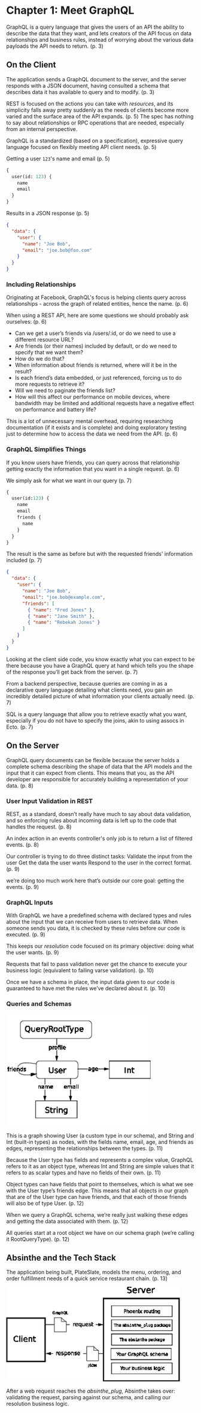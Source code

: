 # Chapter 1: Meet GraphQL

GraphQL is a query language that gives the users of an API the ability to describe the data that they want, and lets creators of the API focus on data relationships and business rules, instead of worrying about the various data payloads the API needs to return. (p. 3)

## On the Client

The application sends a GraphQL document to the server, and the server responds with a JSON document, having consulted a schema that describes data it has available to query and to modify. (p. 3)

REST is focused on the actions you can take with _resources_, and its simplicity falls away pretty suddenly as the needs of clients become more varied and the surface area of the API expands. (p. 5) The spec has nothing to say about relationships or RPC operations that are needed, especially from an internal perspective.

GraphQL is a standardized (based on a specification), expressive query language focused on flexibly meeting API client needs. (p. 5)

Getting a user `123`'s name and email (p. 5)
```graphql
{
  user(id: 123) {
    name
    email
  }
}
```

Results in a JSON response (p. 5)
```json
{
  "data": {
    "user": {
      "name": "Joe Bob",
      "email": "joe.bob@foo.com"
    }
  }
}
```

### Including Relationships

Originating at Facebook, GraphQL's focus is helping clients query across relationships - across the graph of related entities, hence the name. (p. 6)

When using a REST API, here are some questions we should probably ask ourselves: (p. 6)
* Can we get a user’s friends via /users/:id, or do we need to use a different resource URL?
* Are friends (or their names) included by default, or do we need to specify that we want them?
* How do we do that?
* When information about friends is returned, where will it be in the result?
* Is each friend’s data embedded, or just referenced, forcing us to do more requests to retrieve it?
* Will we need to paginate the friends list?
* How will this affect our performance on mobile devices, where bandwidth may be limited and additional requests have a negative effect on performance and battery life?

This is a lot of unnecessary mental overhead, requiring researching documentation (if it exists and is complete) and doing exploratory testing just to determine how to access the data we need from the API. (p. 6)

### GraphQL Simplifies Things

If you know users have friends, you can query across that relationship getting exactly the information that you want in a single request. (p. 6)

We simply ask for what we want in our query (p. 7)
```graphql
{
  user(id:123) {
    name
    email
    friends {
      name
    }
  }
}
```

The result is the same as before but with the requested friends' information included (p. 7)
```json
{
  "data": {
    "user": {
      "name": "Joe Bob",
      "email": "joe.bob@example.com",
      "friends": [
        { "name": "Fred Jones" },
        { "name": "Jane Smith" },
        { "name": "Rebekah Jones" }
      ]
    }
  }
}
```

Looking at the client side code, you know exactly what you can expect to be there because you have a GraphQL query at hand which tells you the shape of the response you’ll get back from the server. (p. 7)

From a backend perspective, because queries are coming in as a declarative query language detailing what clients need, you gain an incredibly detailed picture of what information your clients actually need. (p. 7)

SQL is a query language that allow you to retrieve exactly what you want, especially if you do not have to specify the joins, akin to using assocs in Ecto. (p. 7)

## On the Server

GraphQL query documents can be flexible because the server holds a complete schema describing the shape of data that the API models and the input that it can expect from clients. This means that you, as the API developer are responsible for accurately building a representation of your data. (p. 8)

### User Input Validation in REST

REST, as a standard, doesn’t really have much to say about data validation, and so enforcing rules about incoming data is left up to the code that handles the request. (p. 8)

An index action in an events controller's only job is to return a list of filtered events. (p. 8)

Our controller is trying to do three distinct tasks: Validate the input from the user Get the data the user wants Respond to the user in the correct format. (p. 9)

we’re doing too much work here that’s outside our core goal: getting the events. (p. 9)

### GraphQL Inputs

With GraphQL we have a predefined schema with declared types and rules about the input that we can receive from users to retrieve data. When someone sends you data, it is checked by these rules before our code is executed. (p. 9)

This keeps our _resolution_ code focused on its primary objective: doing what the user wants. (p. 9)

Requests that fail to pass validation never get the chance to execute your business logic (equivalent to failing varse validation). (p. 10)

Once we have a schema in place, the input data given to our code is guaranteed to have met the rules we’ve declared about it. (p. 10)

### Queries and Schemas

!["User Profile Schema Diagram" - A basic user profile graphQL schema diagram](../images/ch01_user-profile-schema-diagram.png "User Profile Schema Diagram")

This is a graph showing User (a custom type in our schema), and String and Int (built-in types) as nodes, with the fields name, email, age, and friends as edges, representing the relationships between the types. (p. 11)

Because the User type has fields and represents a complex value, GraphQL refers to it as an object type, whereas Int and String are simple values that it refers to as scalar types and have no fields of their own. (p. 11)

Object types can have fields that point to themselves, which is what we see with the User type’s friends edge. This means that all objects in our graph that are of the User type can have friends, and that each of those friends will also be of type User. (p. 12)

When we query a GraphQL schema, we’re really just walking these edges and getting the data associated with them. (p. 12)

All queries start at a root object we have on our schema graph (we’re calling it RootQueryType). (p. 12)

## Absinthe and the Tech Stack

The application being built, PlateSlate, models the menu, ordering, and order fulfillment needs of a quick service restaurant chain. (p. 13)

!["Absinthe Request Tech Stack" - Handling of a GraphQL request in Absinthe](../images/ch01_absinthe-request-tech-stack.png "Absinthe Request Tech Stack")

After a web request reaches the _absinthe_plug_, Absinthe takes over: validating the request, parsing against our schema, and calling our resolution business logic.
